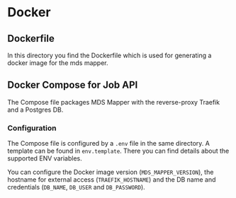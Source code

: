 # Docker

## Dockerfile

In this directory you find the Dockerfile which is used for generating a docker image for the mds mapper.

## Docker Compose for Job API

The Compose file packages MDS Mapper with the reverse-proxy Traefik and a Postgres DB.

### Configuration

The Compose file is configured by a `.env` file in the same directory. A template can be found in `env.template`. There you can find details about the supported ENV variables.

You can configure the Docker image version (`MDS_MAPPER_VERSION`), the hostname for external access (`TRAEFIK_HOSTNAME`) and the DB name and credentials (`DB_NAME`, `DB_USER` and `DB_PASSWORD`).
